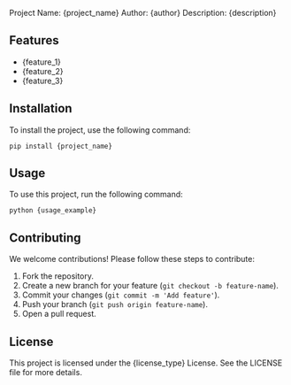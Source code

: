 Project Name: {project_name}
Author: {author}
Description: {description}

## Features
- {feature_1}
- {feature_2}
- {feature_3}

## Installation
To install the project, use the following command:

    pip install {project_name}

## Usage
To use this project, run the following command:

    python {usage_example}

## Contributing
We welcome contributions! Please follow these steps to contribute:

1. Fork the repository.
2. Create a new branch for your feature (`git checkout -b feature-name`).
3. Commit your changes (`git commit -m 'Add feature'`).
4. Push your branch (`git push origin feature-name`).
5. Open a pull request.

## License
This project is licensed under the {license_type} License. See the LICENSE file for more details.